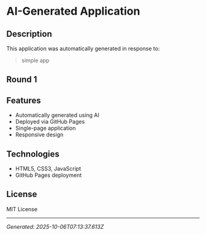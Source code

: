 # AI-Generated Application

## Description
This application was automatically generated in response to:

> simple app

## Round 1

## Features
- Automatically generated using AI
- Deployed via GitHub Pages
- Single-page application
- Responsive design

## Technologies
- HTML5, CSS3, JavaScript
- GitHub Pages deployment

## License
MIT License

---
*Generated: 2025-10-06T07:13:37.613Z*
